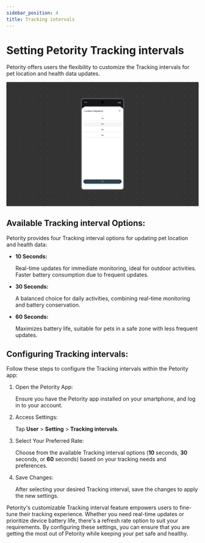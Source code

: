 ```yaml
---
sidebar_position: 4
title: Tracking intervals
---
```


# Setting Petority Tracking intervals
Petority offers users the flexibility to customize the Tracking intervals for pet location and health data updates. 

![fren](/img/setting/Refresh-Rates.jpg)

## Available Tracking interval Options:
Petority provides four Tracking interval options for updating pet location and health data:

+ **10 Seconds:** 

	Real-time updates for immediate monitoring, ideal for outdoor activities. Faster battery consumption due to frequent updates.

+ **30 Seconds:** 

	A balanced choice for daily activities, combining real-time monitoring and battery conservation.

+ **60 Seconds:** 

	Maximizes battery life, suitable for pets in a safe zone with less frequent updates.

## Configuring Tracking intervals:
Follow these steps to configure the Tracking intervals within the Petority app:

1. Open the Petority App: 

	Ensure you have the Petority app installed on your smartphone, and log in to your account.

2. Access Settings: 

	Tap **User** > **Setting** > **Tracking intervals**.

3. Select Your Preferred Rate:

	Choose from the available Tracking interval options (**10** seconds, **30** seconds, or **60** seconds) based on your tracking needs and preferences.

4. Save Changes: 

	After selecting your desired Tracking interval, save the changes to apply the new settings.

Petority's customizable Tracking interval feature empowers users to fine-tune their tracking experience. Whether you need real-time updates or prioritize device battery life, there's a refresh rate option to suit your requirements. By configuring these settings, you can ensure that you are getting the most out of Petority while keeping your pet safe and healthy.